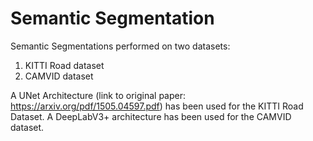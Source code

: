 ﻿# Semantic Segmentation

 Semantic Segmentations performed on two datasets:
 1. KITTI Road dataset
 2. CAMVID dataset

A UNet Architecture (link to original paper: https://arxiv.org/pdf/1505.04597.pdf) has been used for the KITTI Road Dataset.
A DeepLabV3+ architecture has been used for the CAMVID dataset. 
